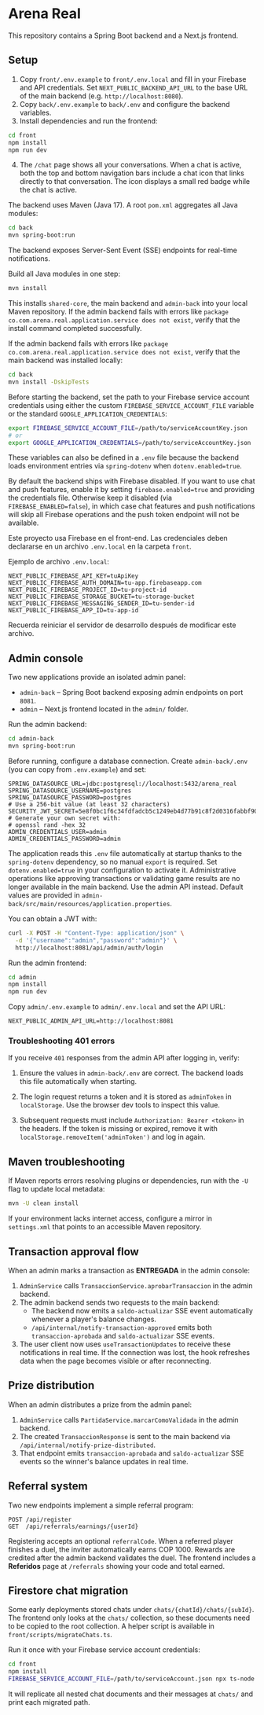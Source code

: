 # Arena Real


This repository contains a Spring Boot backend and a Next.js frontend.

## Setup

1. Copy `front/.env.example` to `front/.env.local` and fill in your Firebase and
   API credentials. Set `NEXT_PUBLIC_BACKEND_API_URL` to the base URL of the main
   backend (e.g. `http://localhost:8080`).
2. Copy `back/.env.example` to `back/.env` and configure the backend variables.
3. Install dependencies and run the frontend:

```bash
cd front
npm install
npm run dev
```

4. The `/chat` page shows all your conversations. When a chat is active, both
   the top and bottom navigation bars include a chat icon that links directly to
   that conversation. The icon displays a small red badge while the chat is
   active.

The backend uses Maven (Java 17). A root `pom.xml` aggregates all Java modules:

```bash
cd back
mvn spring-boot:run
```


The backend exposes Server-Sent Event (SSE) endpoints for real-time
notifications.

Build all Java modules in one step:

```bash
mvn install
```

This installs `shared-core`, the main backend and `admin-back` into your local
Maven repository. If the admin backend fails with errors like `package
co.com.arena.real.application.service does not exist`, verify that the install
command completed successfully.

If the admin backend fails with errors like `package co.com.arena.real.application.service does not exist`,
verify that the main backend was installed locally:

```bash
cd back
mvn install -DskipTests
```

Before starting the backend, set the path to your Firebase service account
credentials using either the custom `FIREBASE_SERVICE_ACCOUNT_FILE` variable or
the standard `GOOGLE_APPLICATION_CREDENTIALS`:

```bash
export FIREBASE_SERVICE_ACCOUNT_FILE=/path/to/serviceAccountKey.json
# or
export GOOGLE_APPLICATION_CREDENTIALS=/path/to/serviceAccountKey.json
```

These variables can also be defined in a `.env` file because the backend loads
environment entries via `spring-dotenv` when `dotenv.enabled=true`.

By default the backend ships with Firebase disabled. If you want to use chat and
push features, enable it by setting `firebase.enabled=true` and providing the
credentials file. Otherwise keep it disabled (via `FIREBASE_ENABLED=false`), in
which case chat features and push notifications will skip all Firebase operations
and the push token endpoint will not be available.

Este proyecto usa Firebase en el front-end. Las credenciales deben declararse en un archivo `.env.local` en la carpeta `front`.

Ejemplo de archivo `.env.local`:

```env
NEXT_PUBLIC_FIREBASE_API_KEY=tuApiKey
NEXT_PUBLIC_FIREBASE_AUTH_DOMAIN=tu-app.firebaseapp.com
NEXT_PUBLIC_FIREBASE_PROJECT_ID=tu-project-id
NEXT_PUBLIC_FIREBASE_STORAGE_BUCKET=tu-storage-bucket
NEXT_PUBLIC_FIREBASE_MESSAGING_SENDER_ID=tu-sender-id
NEXT_PUBLIC_FIREBASE_APP_ID=tu-app-id
```

Recuerda reiniciar el servidor de desarrollo después de modificar este archivo.


## Admin console

Two new applications provide an isolated admin panel:

- `admin-back` – Spring Boot backend exposing admin endpoints on port `8081`.
- `admin` – Next.js frontend located in the `admin/` folder.

Run the admin backend:

```bash
cd admin-back
mvn spring-boot:run
```


Before running, configure a database connection. Create `admin-back/.env` (you can copy from `.env.example`) and set:

```env
SPRING_DATASOURCE_URL=jdbc:postgresql://localhost:5432/arena_real
SPRING_DATASOURCE_USERNAME=postgres
SPRING_DATASOURCE_PASSWORD=postgres
# Use a 256‑bit value (at least 32 characters)
SECURITY_JWT_SECRET=5e8f0bc1f6c34fdfadcb5c1249eb4d77b91c8f2d0316fabbf90c1aaaf7b39cdd
# Generate your own secret with:
# openssl rand -hex 32
ADMIN_CREDENTIALS_USER=admin
ADMIN_CREDENTIALS_PASSWORD=admin
```
The application reads this `.env` file automatically at startup thanks to the
`spring-dotenv` dependency, so no manual `export` is required. Set
`dotenv.enabled=true` in your configuration to activate it. Administrative
operations like approving transactions or validating game results are no longer
available in the main backend. Use the admin API instead.
Default values are provided in `admin-back/src/main/resources/application.properties`.

You can obtain a JWT with:

```bash
curl -X POST -H "Content-Type: application/json" \
  -d '{"username":"admin","password":"admin"}' \
  http://localhost:8081/api/admin/auth/login
```

Run the admin frontend:

```bash
cd admin
npm install
npm run dev
```

Copy `admin/.env.example` to `admin/.env.local` and set the API URL:

```env
NEXT_PUBLIC_ADMIN_API_URL=http://localhost:8081
```

### Troubleshooting 401 errors

If you receive `401` responses from the admin API after logging in, verify:

1. Ensure the values in `admin-back/.env` are correct. The backend loads this
   file automatically when starting.

2. The login request returns a token and it is stored as `adminToken` in
   `localStorage`. Use the browser dev tools to inspect this value.
3. Subsequent requests must include `Authorization: Bearer <token>` in the
   headers. If the token is missing or expired, remove it with
   `localStorage.removeItem('adminToken')` and log in again.

## Maven troubleshooting

If Maven reports errors resolving plugins or dependencies, run with the `-U`
flag to update local metadata:

```bash
mvn -U clean install
```

If your environment lacks internet access, configure a mirror in `settings.xml`
that points to an accessible Maven repository.


## Transaction approval flow

When an admin marks a transaction as **ENTREGADA** in the admin console:

1. `AdminService` calls `TransaccionService.aprobarTransaccion` in the admin backend.
2. The admin backend sends two requests to the main backend:
   - The backend now emits a `saldo-actualizar` SSE event automatically whenever a player's balance changes.
   - `/api/internal/notify-transaction-approved` emits both `transaccion-aprobada` and `saldo-actualizar` SSE events.
3. The user client now uses `useTransactionUpdates` to receive these notifications in real time.
   If the connection was lost, the hook refreshes data when the page becomes visible or after reconnecting.

## Prize distribution

When an admin distributes a prize from the admin panel:

1. `AdminService` calls `PartidaService.marcarComoValidada` in the admin backend.
2. The created `TransaccionResponse` is sent to the main backend via `/api/internal/notify-prize-distributed`.
3. That endpoint emits `transaccion-aprobada` and `saldo-actualizar` SSE events so the winner's balance updates in real time.

## Referral system

Two new endpoints implement a simple referral program:

```http
POST /api/register
GET  /api/referrals/earnings/{userId}
```

Registering accepts an optional `referralCode`. When a referred player finishes a duel,
the inviter automatically earns COP 1000. Rewards are credited after the admin
backend validates the duel. The frontend includes a **Referidos** page at `/referrals` showing your code and total earned.
## Firestore chat migration

Some early deployments stored chats under `chats/{chatId}/chats/{subId}`. The frontend only looks at the `chats/` collection, so these documents need to be copied to the root collection. A helper script is available in `front/scripts/migrateChats.ts`.

Run it once with your Firebase service account credentials:

```bash
cd front
npm install
FIREBASE_SERVICE_ACCOUNT_FILE=/path/to/serviceAccount.json npx ts-node scripts/migrateChats.ts
```

It will replicate all nested chat documents and their messages at `chats/` and print each migrated path.
